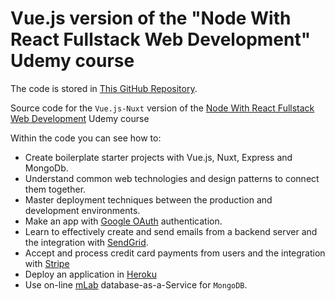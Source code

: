 # Vue.js version of the "Node With React Fullstack Web Development" Udemy course

The code is stored in [This GitHub Repository](https://github.com/peelmicro/node-with-vuejs-fullstack-web-development).

Source code for the `Vue.js-Nuxt` version of the [Node With React Fullstack Web Development](https://www.udemy.com/node-with-react-fullstack-web-development/) Udemy course

Within the code you can see how to:
- Create boilerplate starter projects with Vue.js, Nuxt, Express and MongoDb.
- Understand common web technologies and design patterns to connect them together.
- Master deployment techniques between the production and development environments.
- Make an app with [Google OAuth](https://developers.google.com/identity/protocols/OAuth2) authentication.
- Learn to effectively create and send emails from a backend server and the integration with [SendGrid](https://sendgrid.com/).
- Accept and process credit card payments from users and the integration with [Stripe](https://stripe.com/es)
- Deploy an application in [Heroku](https://www.heroku.com/)
- Use on-line [mLab](https://mlab.com/) database-as-a-Service for `MongoDB`.

